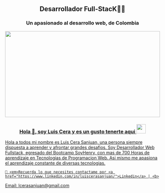 <h2 align="center">Desarrollador Full-StacK👨‍💻</h2>
<h3  align="center" >Un apasionado al desarrollo web, de Colombia</h3>
<a href="www.linkedin.com/in/luiscerasanjuan">
   <img  align="center" height="280px" width="100%" src="https://somospnt.com/images/blog/cover/principal.jpg"/>
   <h3 align="center">Hola 👋, soy Luis Cera y es un gusto tenerte aqui <img src="./src/wave.gif" width="30px"></h3>
   <p>
      Hola a todos mi nombre es Luis Cera Sanjuan, una persona siempre dispuesta a aprender y afrontar grandes desafios. Soy Desarrollador Web Fullstack, egresado del Bootcamp SoyHenry, con mas de 700 Horas de aprendizaje en Tecnologias de Programacion Web. Asi mismo me apasiona el aprendizaje constante de diversas tecnologias.
   </p>
   
    📣 <em>Recuerda lo que necesites contactame por <a href="https://www.linkedin.com/in/luiscerasanjuan/">Linkedin</a> | <b>
   Email: lcerasanjuan@gmail.com 
   </b></em>
